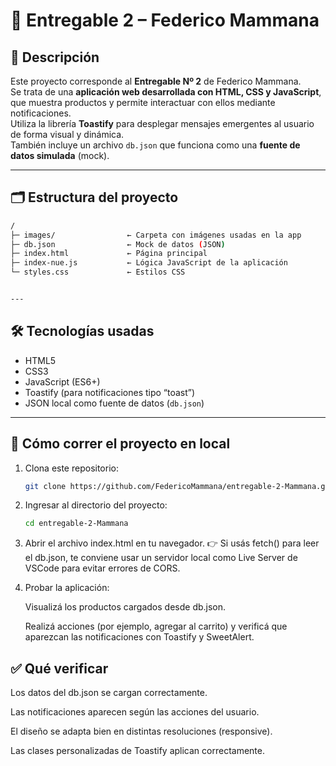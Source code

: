 # 🥊 Entregable 2 – Federico Mammana

## 📖 Descripción

Este proyecto corresponde al **Entregable Nº 2** de Federico Mammana.  
Se trata de una **aplicación web desarrollada con HTML, CSS y JavaScript**, que muestra productos y permite interactuar con ellos mediante notificaciones.  
Utiliza la librería **Toastify** para desplegar mensajes emergentes al usuario de forma visual y dinámica.  
También incluye un archivo `db.json` que funciona como una **fuente de datos simulada** (mock).

---

## 🗂 Estructura del proyecto

```bash
/
├─ images/                ← Carpeta con imágenes usadas en la app  
├─ db.json                ← Mock de datos (JSON)  
├─ index.html             ← Página principal  
├─ index-nue.js           ← Lógica JavaScript de la aplicación  
└─ styles.css             ← Estilos CSS  


---
```

## 🛠 Tecnologías usadas

- HTML5  
- CSS3  
- JavaScript (ES6+)  
- Toastify (para notificaciones tipo “toast”)  
- JSON local como fuente de datos (`db.json`)

---

## 🚀 Cómo correr el proyecto en local

1. Clona este repositorio:

   ```bash
   git clone https://github.com/FedericoMammana/entregable-2-Mammana.git
2. Ingresar al directorio del proyecto:
    ```bash
   cd entregable-2-Mammana
3. Abrir el archivo index.html en tu navegador.
   👉 Si usás fetch() para leer el db.json, te conviene usar un servidor local como Live Server de VSCode para evitar errores de CORS.

4. Probar la aplicación:

   Visualizá los productos cargados desde db.json.

   Realizá acciones (por ejemplo, agregar al carrito) y verificá que aparezcan las notificaciones con Toastify y SweetAlert.

## ✅ Qué verificar

Los datos del db.json se cargan correctamente.

Las notificaciones aparecen según las acciones del usuario.

El diseño se adapta bien en distintas resoluciones (responsive).

Las clases personalizadas de Toastify aplican correctamente.
   

